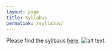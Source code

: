 ```yaml
---
layout: page
title: Syllabus
permalink: /syllabus/
---
```


Please find the syllbaus [here](static_files/Capture.jpg).
![alt text](static_files/Capture.jpg").